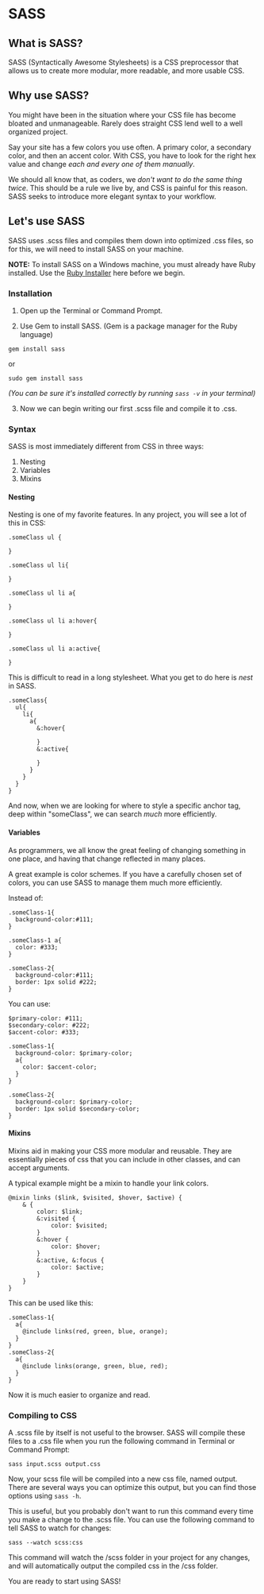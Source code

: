 # SASS

## What is SASS?

SASS (Syntactically Awesome Stylesheets) is a CSS preprocessor that allows us to create more modular, more readable, and more usable CSS.

## Why use SASS?

You might have been in the situation where your CSS file has become bloated and unmanageable. Rarely does straight CSS lend well to a well organized project.

Say your site has a few colors you use often. A primary color, a secondary color, and then an accent color. With CSS, you have to look for the right hex value and change *each and every one of them manually*.

We should all know that, as coders, we *don't want to do the same thing twice*. This should be a rule we live by, and CSS is painful for this reason. SASS seeks to introduce more elegant syntax to your workflow.

## Let's use SASS

SASS uses .scss files and compiles them down into optimized .css files, so for this, we will need to install SASS on your machine.

**NOTE:** To install SASS on a Windows machine, you must already have Ruby installed. Use the [Ruby Installer](http://rubyinstaller.org/) here before we begin.

### Installation

1. Open up the Terminal or Command Prompt.

2. Use Gem to install SASS. (Gem is a package manager for the Ruby language)

```
gem install sass
```

or

```
sudo gem install sass
```

*(You can be sure it's installed correctly by running `sass -v` in your terminal)*

3. Now we can begin writing our first .scss file and compile it to .css.

### Syntax

SASS is most immediately different from CSS in three ways:

1. Nesting
2. Variables
3. Mixins

#### Nesting

Nesting is one of my favorite features. In any project, you will see a lot of this in CSS:

```
.someClass ul {

}

.someClass ul li{

}

.someClass ul li a{

}

.someClass ul li a:hover{

}

.someClass ul li a:active{

}
```

This is difficult to read in a long stylesheet. What you get to do here is *nest* in SASS.

```
.someClass{
  ul{
    li{
      a{
        &:hover{

        }
        &:active{

        }
      }
    }
  }
}
```

And now, when we are looking for where to style a specific anchor tag, deep within "someClass", we can search *much* more efficiently.

#### Variables

As programmers, we all know the great feeling of changing something in one place, and having that change reflected in many places.

A great example is color schemes. If you have a carefully chosen set of colors, you can use SASS to manage them much more efficiently.

Instead of:

```
.someClass-1{
  background-color:#111;
}

.someClass-1 a{
  color: #333;
}

.someClass-2{
  background-color:#111;
  border: 1px solid #222;
}
```

You can use:

```
$primary-color: #111;
$secondary-color: #222;
$accent-color: #333;

.someClass-1{
  background-color: $primary-color;
  a{
    color: $accent-color;
  }
}

.someClass-2{
  background-color: $primary-color;
  border: 1px solid $secondary-color;
}
```

#### Mixins

Mixins aid in making your CSS more modular and reusable. They are essentially pieces of css that you can include in other classes, and can accept arguments.

A typical example might be a mixin to handle your link colors.

```
@mixin links ($link, $visited, $hover, $active) {
    & {
        color: $link;
        &:visited {
            color: $visited;
        }
        &:hover {
            color: $hover;
        }
        &:active, &:focus {
            color: $active;
        }
    }
}
```

This can be used like this:

```
.someClass-1{
  a{
    @include links(red, green, blue, orange);
  }
}
.someClass-2{
  a{
    @include links(orange, green, blue, red);
  }
}
```

Now it is much easier to organize and read.

### Compiling to CSS

A .scss file by itself is not useful to the browser. SASS will compile these files to a .css file when you run the following command in Terminal or Command Prompt:

```
sass input.scss output.css
```

Now, your scss file will be compiled into a new css file, named output. There are several ways you can optimize this output, but you can find those options using `sass -h`.

This is useful, but you probably don't want to run this command every time you make a change to the .scss file. You can use the following command to tell SASS to watch for changes:

```
sass --watch scss:css
```

This command will watch the /scss folder in your project for any changes, and will automatically output the compiled css in the /css folder.

You are ready to start using SASS!
